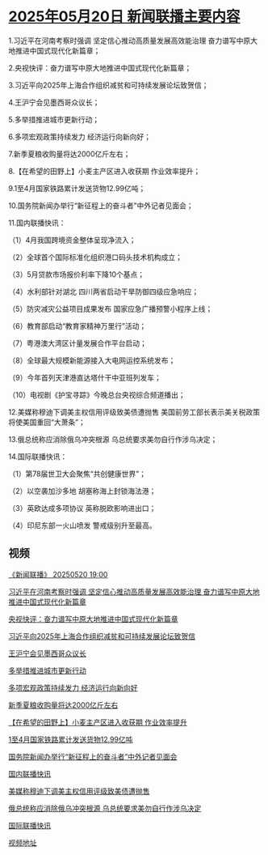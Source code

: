 # [2025年05月20日 新闻联播主要内容](https://tv.cctv.com/lm/xwlb/day/20250520.shtml)

1.习近平在河南考察时强调 坚定信心推动高质量发展高效能治理 奋力谱写中原大地推进中国式现代化新篇章；

2.央视快评：奋力谱写中原大地推进中国式现代化新篇章；

3.习近平向2025年上海合作组织减贫和可持续发展论坛致贺信；

4.王沪宁会见墨西哥众议长；

5.多举措推进城市更新行动；

6.多项宏观政策持续发力 经济运行向新向好；

7.新季夏粮收购量将达2000亿斤左右；

8.【在希望的田野上】小麦主产区进入收获期 作业效率提升；

9.1至4月国家铁路累计发送货物12.99亿吨；

10.国务院新闻办举行“新征程上的奋斗者”中外记者见面会；

11.国内联播快讯：

（1）4月我国跨境资金整体呈现净流入；

（2）全球首个国际标准化组织港口码头技术机构成立；

（3）5月贷款市场报价利率下降10个基点；

（4）水利部针对湖北 四川两省启动干旱防御四级应急响应；

（5）防灾减灾公益项目成果发布 国家应急广播预警小程序上线；

（6）教育部启动“教育家精神万里行”活动；

（7）粤港澳大湾区计量发展合作平台启动；

（8）全球最大规模新能源接入大电网运控系统发布；

（9）今年首列天津港直达塔什干中亚班列发车；

（10）电视剧《护宝寻踪》今晚总台央视综合频道播出；

12.美媒称穆迪下调美主权信用评级致美债遭抛售 美国前劳工部长表示美关税政策将使美国重回“大萧条”；

13.俄总统称应消除俄乌冲突根源 乌总统要求美勿自行作涉乌决定；

14.国际联播快讯：

（1）第78届世卫大会聚焦“共创健康世界”；

（2）以空袭加沙多地 胡塞称海上封锁海法港；

（3）英欧达成多项协议 英称脱欧影响进出口；

（4）印尼东部一火山喷发 警戒级别升至最高。

## 视频

[《新闻联播》 20250520 19:00](https://tv.cctv.com/2025/05/20/VIDE7xkWcxu6PaP5RiHKSZeW250520.shtml)

[习近平在河南考察时强调 坚定信心推动高质量发展高效能治理 奋力谱写中原大地推进中国式现代化新篇章](https://tv.cctv.com/2025/05/20/VIDERmTVS3uDJPELt9iZF7tJ250520.shtml)

[央视快评：奋力谱写中原大地推进中国式现代化新篇章](https://tv.cctv.com/2025/05/20/VIDEpHrKIk8mtuROyPxyteqk250520.shtml)

[习近平向2025年上海合作组织减贫和可持续发展论坛致贺信](https://tv.cctv.com/2025/05/20/VIDEwViDyF7VVgajqeNe7mW8250520.shtml)

[王沪宁会见墨西哥众议长](https://tv.cctv.com/2025/05/20/VIDEQlAToL0jysGzoYkz1Kvz250520.shtml)

[多举措推进城市更新行动](https://tv.cctv.com/2025/05/20/VIDE6YI3b99RIJSUIl2J03SM250520.shtml)

[多项宏观政策持续发力 经济运行向新向好](https://tv.cctv.com/2025/05/20/VIDEFRg8qxcNOq08naQFFUzu250520.shtml)

[新季夏粮收购量将达2000亿斤左右](https://tv.cctv.com/2025/05/20/VIDEmyZp6GAdvc1abtgCGQwx250520.shtml)

[【在希望的田野上】小麦主产区进入收获期 作业效率提升](https://tv.cctv.com/2025/05/20/VIDESOxXvQ7sYsQEjJ5dpjyr250520.shtml)

[1至4月国家铁路累计发送货物12.99亿吨](https://tv.cctv.com/2025/05/20/VIDEkh7zKLwucW1gC2Sn8qng250520.shtml)

[国务院新闻办举行“新征程上的奋斗者”中外记者见面会](https://tv.cctv.com/2025/05/20/VIDEFk9vLFgPqJkiMEXtVuso250520.shtml)

[国内联播快讯](https://tv.cctv.com/2025/05/20/VIDETLHkRf6RKR3r5d491doh250520.shtml)

[美媒称穆迪下调美主权信用评级致美债遭抛售](https://tv.cctv.com/2025/05/20/VIDE20tjqvne3UXxCwQHemGJ250520.shtml)

[俄总统称应消除俄乌冲突根源 乌总统要求美勿自行作涉乌决定](https://tv.cctv.com/2025/05/20/VIDEPoFR476oPlfxgwrgjcsA250520.shtml)

[国际联播快讯](https://tv.cctv.com/2025/05/20/VIDEgnFdU08TMlso8C4oxu80250520.shtml)

[视频地址](https://tv.cctv.com/lm/xwlb/day/20250520.shtml) 

